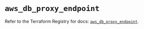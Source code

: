 # `aws_db_proxy_endpoint`

Refer to the Terraform Registry for docs: [`aws_db_proxy_endpoint`](https://registry.terraform.io/providers/hashicorp/aws/6.10.0/docs/resources/db_proxy_endpoint).
